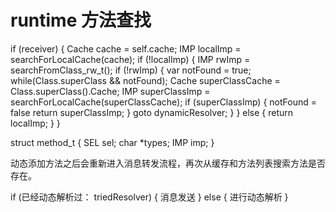 # runtime 方法查找

if (receiver) {
  Cache cache = self.cache;
  IMP localImp = searchForLocalCache(cache);
  if (!localImp) {
     IMP rwImp = searchFromClass_rw_t();
     if (!rwImp) {
        var notFound = true;
        while(Class.superClass && notFound);
        Cache superClassCache = Class.superClass().Cache;
        IMP superClassImp = searchForLocalCache(superClassCache);
        if (superClassImp) {
           notFound = false
           return superClassImp;
        }
        goto dynamicResolver;
     }
  } else {
    return localImp;
  }
}

struct method_t {
  SEL sel;
  char \*types;
  IMP imp;
}

动态添加方法之后会重新进入消息转发流程，再次从缓存和方法列表搜索方法是否存在。



if (已经动态解析过： triedResolver) {
  消息发送
} else {
  进行动态解析
}





























